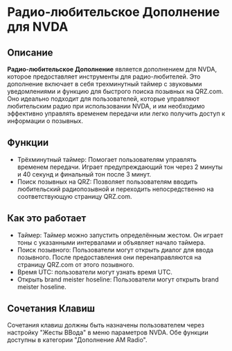 # Радио-любительское Дополнение  для NVDA

## Описание
**Радио-любительское Дополнение** является дополнением для NVDA, которое предоставляет инструменты для радио-любителей. Это дополнение включает в себя трехминутный таймер с звуковыми уведомлениями и функцию для быстрого поиска позывных на QRZ.com. Оно идеально подходит для пользователей, которые управляют любительским радио при использовании NVDA, и им необходимо эффективно управлять временем передачи или легко получить доступ к информации о позывных.
## Функции
- Трёхминутный таймер: Помогает пользователям управлять временем передачи. Играет предупреждающий тон через 2 минуты и 40 секунд и финальный тон после 3 минут.
- Поиск позывных на QRZ: Позволяет пользователям вводить любительский радиопозывной и переходить непосредственно на соответствующую страницу QRZ.com.
## Как это работает
- Таймер: Таймер можно запустить определённым жестом. Он играет тоны с указанными интервалами и объявляет начало таймера.
- Поиск позывного: Пользователи могут открыть диалог для ввода позывного. После предоставления они перенаправляются на страницу QRZ.com от этого позывного.
- Время UTC: пользователи могут узнать время UTC.
- Открыть brand meister hoseline: Пользователи могут открыть brand meister hoseline.
## Сочетания Клавиш
Сочетания клавиш должны быть назначены пользователем через настройку "Жесты ВВода" в меню параметров NVDA. Обе функции доступны в категории "Дополнение AM Radio".
